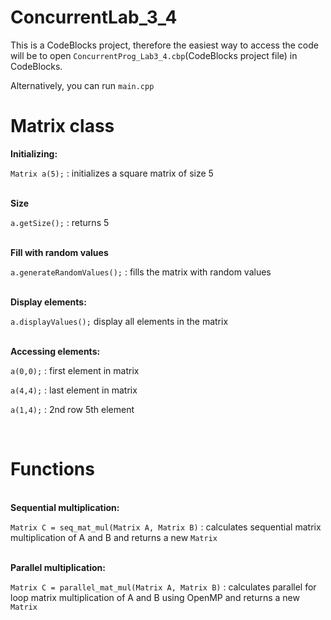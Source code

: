 # ConcurrentLab_3_4

This is a CodeBlocks project, therefore the easiest way to access the code will be to open `ConcurrentProg_Lab3_4.cbp`(CodeBlocks project file) in CodeBlocks.

Alternatively, you can run `main.cpp` 

# Matrix class

<b>Initializing:</b> 

`Matrix a(5);` : initializes a square matrix of size 5


<br><b>Size</b>

`a.getSize();` : returns 5


<br><b>Fill with random values</b>

`a.generateRandomValues();` : fills the matrix with random values


<br><b>Display elements:</b> 

`a.displayValues();` display all elements in the matrix


<br><b>Accessing elements:</b> 

`a(0,0);` : first element in matrix

`a(4,4);` : last element in matrix 

`a(1,4);` : 2nd row 5th element



<br>

# Functions


<br><b>Sequential multiplication:</b> 

`Matrix C = seq_mat_mul(Matrix A, Matrix B)` : calculates sequential matrix multiplication of A and B and returns a new `Matrix`


<br><b>Parallel multiplication:</b> 

`Matrix C = parallel_mat_mul(Matrix A, Matrix B)` : calculates parallel for loop matrix multiplication of A and B using OpenMP and returns a new `Matrix`
